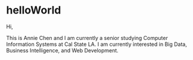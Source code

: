 # helloWorld

Hi,

This is Annie Chen and I am currently a senior studying Computer Information Systems at Cal State LA. I am currently interested in Big Data, Business Intelligence, and Web Development.

